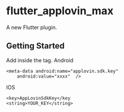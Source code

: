 # flutter_applovin_max

A new Flutter plugin.

## Getting Started

Add inside the <application> tag. 
Android
```
<meta-data android:name="applovin.sdk.key"
    android:value="xxxx"  />
```
IOS
```
<key>AppLovinSdkKey</key
<string>YOUR_KEY</string>
```
